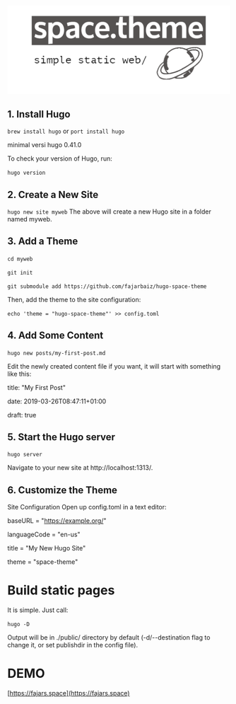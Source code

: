 ![artboard1](static/assets/img/artboard1.png)

## 1. Install Hugo
``brew install hugo``
or
``port install hugo``
    
minimal versi hugo 0.41.0

To check your version of Hugo, run:

``hugo version``

## 2. Create a New Site
``hugo new site myweb``
    The above will create a new Hugo site in a folder named myweb.

## 3. Add a Theme
``cd myweb``

``git init``

``git submodule add https://github.com/fajarbaiz/hugo-space-theme``

Then, add the theme to the site configuration:

``echo 'theme = "hugo-space-theme"' >> config.toml``

## 4. Add Some Content
``hugo new posts/my-first-post.md`` 

Edit the newly created content file if you want, it will start with something like this:

title: "My First Post"

date: 2019-03-26T08:47:11+01:00

draft: true


## 5. Start the Hugo server
``hugo server``

Navigate to your new site at http://localhost:1313/.

## 6. Customize the Theme 
Site Configuration
Open up config.toml in a text editor:

baseURL = "https://example.org/"

languageCode = "en-us"

title = "My New Hugo Site"

theme = "space-theme"

# Build static pages
It is simple. Just call:

``hugo -D``

Output will be in ./public/ directory by default (-d/--destination flag to change it, or set publishdir in the config file).

# DEMO
[https://fajars.space](https://fajars.space)
